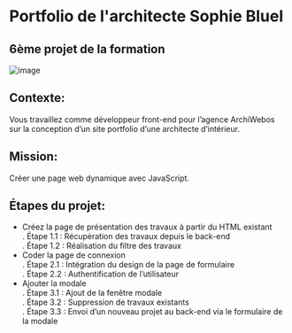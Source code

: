 # Portfolio de l'architecte Sophie Bluel
## 6ème projet de la formation

![image](https://portfolio.bestplacestudio.fr/static/media/sophie-bluel.466bab9741c875ac52c6.png)

## Contexte: 
Vous travaillez comme développeur front-end pour l’agence ArchiWebos<br> 
sur la conception d’un site portfolio d’une architecte d’intérieur.

## Mission: 
Créer une page web dynamique avec JavaScript.

<h2>Étapes du projet:</h2>

- Créez la page de présentation des travaux à partir du HTML existant<br>
  . Étape 1.1 : Récupération des travaux depuis le back-end<br>
  . Étape 1.2 : Réalisation du filtre des travaux
- Coder la page de connexion<br>
  . Étape 2.1 : Intégration du design de la page de formulaire<br>
  . Étape 2.2 : Authentification de l’utilisateur
- Ajouter la modale<br>
  . Étape 3.1 : Ajout de la fenêtre modale<br>
  . Étape 3.2 : Suppression de travaux existants<br>
  . Étape 3.3 : Envoi d’un nouveau projet au back-end via le formulaire de la modale
